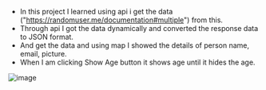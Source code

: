 * In this project I learned using api i get the data ("https://randomuser.me/documentation#multiple") from this.
* Through api I got the data dynamically and converted the response data to JSON format.
* And get the data and using map I showed the details of person name, email, picture.
* When I am clicking Show Age button it shows age until it hides the age.

![image](https://github.com/Vasanthkarri/React-App-12/assets/95275323/70710aba-8a11-415c-853d-dfe9958b0fc9)
